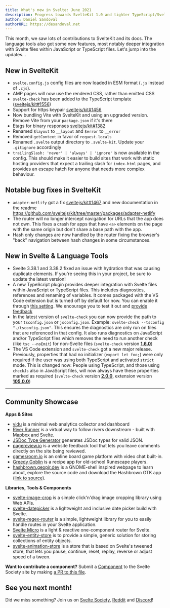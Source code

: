 ```yaml
---
title: What's new in Svelte: June 2021
description: Progress towards SvelteKit 1.0 and tighter TypeScript/Svelte integrations in language tools
author: Daniel Sandoval
authorURL: https://desandoval.net
---
```


This month, we saw lots of contributions to SvelteKit and its docs. The language tools also got some new features, most notably deeper integration with Svelte files within JavaScript or TypeScript files. Let's jump into the updates...

## New in SvelteKit

- `svelte.config.js` config files are now loaded in ESM format (`.js` instead of `.cjs`).
- AMP pages will now use the rendered CSS, rather than emitted CSS
- `svelte-check` has been added to the TypeScript template ([sveltejs/kit#1556](https://github.com/sveltejs/kit/pull/1556))
- Support for https keypair [sveltejs/kit#1456](https://github.com/sveltejs/kit/pull/1456)
- Now bundling Vite with SvelteKit and using an upgraded version. Remove Vite from your `package.json` if it's there
- Etags for binary responses [sveltejs/kit#1382](https://github.com/sveltejs/kit/pull/1382)
- Renamed `$layout` to `__layout` and `$error` to `__error`
- Removed `getContext` in favor of `request.locals`
- Renamed `.svelte` output directory to `.svelte-kit`. Update your `.gitignore` accordingly
- `trailingSlash: 'never' | 'always' | 'ignore'` is now available in the config. This should make it easier to build sites that work with static hosting providers that expect a trailing slash for `index.html` pages, and provides an escape hatch for anyone that needs more complex behaviour.

## Notable bug fixes in SvelteKit

- `adapter-netlify` got a fix [sveltejs/kit#1467](https://github.com/sveltejs/kit/pull/1467) and new documentation in the readme https://github.com/sveltejs/kit/tree/master/packages/adapter-netlify
- The router will no longer intercept navigation for URLs that the app does not own. This fixes a crash for apps that have `<a>` elements on the page with the same origin but don't share a base path with the app.
- Hash only changes are now handled by the router fixing the browser's "back" navigation between hash changes in some circumstances.

## New in Svelte & Language Tools

- Svelte 3.38.1 and 3.38.2 fixed an issue with hydration that was causing duplicate elements. If you're seeing this in your project, be sure to update the latest version!
- A new TypeScript plugin provides deeper integration with Svelte files within JavaScript or TypeScript files. This includes diagnostics, references and renaming of variables. It comes packaged with the VS Code extension but is turned off by default for now. You can enable it through [this setting](https://github.com/sveltejs/language-tools/tree/master/packages/svelte-vscode#svelteenable-ts-plugin). We encourage you to test it out and [provide feedback](https://github.com/sveltejs/language-tools/issues/580)
- In the latest version of `svelte-check` you can now provide the path to your `tsconfig.json` or `jsconfig.json`. Example: `svelte-check --tsconfig "./tsconfig.json"`. This ensures the diagnostics are only run on files that are referenced in that config. It also runs diagnostics on JavaScript and/or TypeScript files which removes the need to run another check (like `tsc --noEmit`) for non-Svelte files (`svelte-check` version [**1.6.0**](https://github.com/sveltejs/language-tools/releases/tag/svelte-check-1.6.0))
- The VS Code extension and `svelte-check` got a new major release. Previously, properties that had no initializer (`export let foo;`) were only required if the user was using both TypeScript and activated `strict` mode. This is changed now: People using TypeScript, and those using `checkJs` also in JavaScript files, will now always have these properties marked as required (`svelte-check` version [**2.0.0**](https://github.com/sveltejs/language-tools/releases/tag/svelte-check-2.0.0), extension version [**105.0.0**](https://github.com/sveltejs/language-tools/releases/tag/extensions-105.0.0))

---

## Community Showcase

**Apps & Sites**

- [vidu](https://github.com/pa-nic/vidu) is a minimal web analytics collector and dashboard
- [River Runner](https://river-runner.samlearner.com/) is a virtual way to follow rivers downstream - built with Mapbox and Svelte.
- [JSDoc Type Generator](https://rafistrauss.github.io/jsdoc-generator/) generates JSDoc types for valid JSON.
- [pagereview.io](https://pagereview.io/) is a website feedback tool that lets you leave comments directly on the site being reviewed.
- [gamesroom.io](https://gamesroom.io/) is an online board game platform with video chat built-in.
- [Greedy Goblin](https://greedygoblin-fe11c.web.app/) is a recipe app for old-school Runescape players.
- [hashbrown.geopjr.dev](https://hashbrown.geopjr.dev/) is a GNOME-shell inspired webpage to learn about, explore the source code and download the Hashbrown GTK app ([link to source](https://github.com/GeopJr/Hashbrown/tree/website)).

**Libraries, Tools & Components**

- [svelte-image-crop](https://novacbn.github.io/svelte-image-crop/) is a simple click'n'drag image cropping library using Web APIs.
- [svelte-datepicker](https://github.com/andrew-secret/svelte-datepicker) is a lightweight and inclusive date picker build with Svelte.
- [svelte-regex-router](https://www.npmjs.com/package/svelte-regex-router) is a simple, lightweight library for you to easily handle routes in your Svelte application.
- [Svelte Micro](https://www.npmjs.com/package/svelte-micro) is a light & reactive one-component router for Svelte.
- [svelte-entity-store](https://www.npmjs.com/package/svelte-entity-store) is to provide a simple, generic solution for storing collections of entity objects.
- [svelte-animation-store](https://github.com/joshnuss/svelte-animation-store) is a store that is based on Svelte's tweened store, that lets you pause, continue, reset, replay, reverse or adjust speed of a tween.

**Want to contribute a component?** Submit a [Component](https://sveltesociety.dev/components) to the Svelte Society site by making [a PR to this file](https://github.com/svelte-society/sveltesociety.dev/blob/master/src/pages/components/components.json).

## See you next month!

Did we miss something? Join us on [Svelte Society](https://sveltesociety.dev/), [Reddit](https://www.reddit.com/r/sveltejs/) and [Discord](https://discord.com/invite/yy75DKs)!
